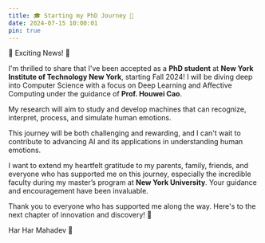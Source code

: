 ```yaml
---
title: 🎓 Starting my PhD Journey 🎉
date: 2024-07-15 10:00:01
pin: true
---
```


🌟 Exciting News! 🌟

I'm thrilled to share that I've been accepted as a **PhD student** at **New York Institute of Technology New York**, starting Fall 2024! I will be diving deep into Computer Science with a focus on Deep Learning and Affective Computing under the guidance of **Prof. Houwei Cao**.

My research will aim to study and develop machines that can recognize, interpret, process, and simulate human emotions. 

This journey will be both challenging and rewarding, and I can't wait to contribute to advancing AI and its applications in understanding human emotions.

I want to extend my heartfelt gratitude to my parents, family, friends, and everyone who has supported me on this journey, especially the incredible faculty during my master’s program at **New York University**. Your guidance and encouragement have been invaluable.

Thank you to everyone who has supported me along the way. Here's to the next chapter of innovation and discovery! 🚀

Har Har Mahadev 🙏 
